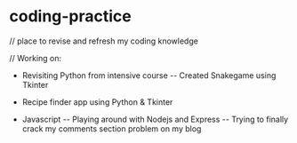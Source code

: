 # coding-practice

// place to revise and refresh my coding knowledge

// Working on:

- Revisiting Python from intensive course
  -- Created Snakegame using Tkinter

- Recipe finder app using Python & Tkinter

- Javascript
  -- Playing around with Nodejs and Express
  -- Trying to finally crack my comments section problem on my blog
